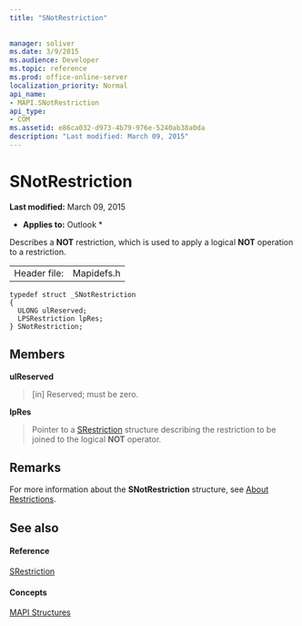 ```yaml
---
title: "SNotRestriction"
 
 
manager: soliver
ms.date: 3/9/2015
ms.audience: Developer
ms.topic: reference
ms.prod: office-online-server
localization_priority: Normal
api_name:
- MAPI.SNotRestriction
api_type:
- COM
ms.assetid: e86ca032-d973-4b79-976e-5240ab38a0da
description: "Last modified: March 09, 2015"
---
```


# SNotRestriction

 **Last modified:** March 09, 2015 
  
 * **Applies to:** Outlook * 
  
Describes a **NOT** restriction, which is used to apply a logical **NOT** operation to a restriction. 
  
|||
|:-----|:-----|
|Header file:  <br/> |Mapidefs.h  <br/> |
   
```
typedef struct _SNotRestriction
{
  ULONG ulReserved;
  LPSRestriction lpRes;
} SNotRestriction;

```

## Members

 **ulReserved**
  
> [in] Reserved; must be zero.
    
 **lpRes**
  
> Pointer to a [SRestriction](srestriction.md) structure describing the restriction to be joined to the logical **NOT** operator. 
    
## Remarks

For more information about the **SNotRestriction** structure, see [About Restrictions](about-restrictions.md). 
  
## See also

#### Reference

[SRestriction](srestriction.md)
#### Concepts

[MAPI Structures](mapi-structures.md)


